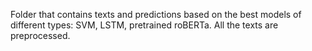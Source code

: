 Folder that contains texts and predictions based on the best models of different types: SVM, LSTM, pretrained roBERTa. All the texts are preprocessed.
